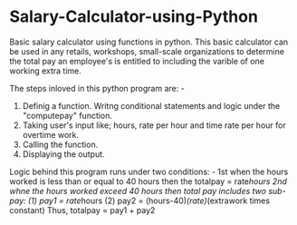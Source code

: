# Salary-Calculator-using-Python
Basic salary calculator using functions in python.
This basic calculator can be used in any retails, workshops, small-scale organizations to determine the total pay an employee's is entitled to including the varible of one working extra time.

The steps inloved in this python program are: -
1) Definig a function. Writng conditional statements and logic under the "computepay" function.
2) Taking user's input like; hours, rate per hour and time rate per hour for overtime work.
3) Calling the function.
4) Displaying the output.

Logic behind this program runs under two conditions: -
1st when the hours worked is less than or equal to 40 hours then the totalpay = rate*hours
2nd whne the hours worked exceed 40 hours then total pay includes two sub-pay: (1) pay1 = rate*hours
                                                                               (2) pay2 = (hours-40)*(rate)*(extrawork times constant)
                                                                               Thus, totalpay = pay1 + pay2
